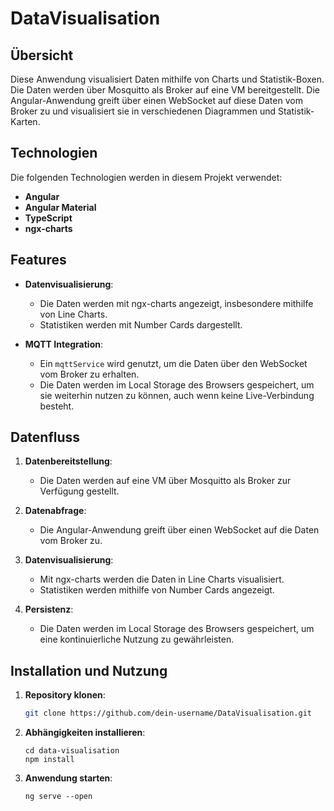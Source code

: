 # DataVisualisation

## Übersicht

Diese Anwendung visualisiert Daten mithilfe von Charts und Statistik-Boxen. Die Daten werden über Mosquitto als Broker auf eine VM bereitgestellt. Die Angular-Anwendung greift über einen WebSocket auf diese Daten vom Broker zu und visualisiert sie in verschiedenen Diagrammen und Statistik-Karten.

## Technologien

Die folgenden Technologien werden in diesem Projekt verwendet:

- **Angular**
- **Angular Material**
- **TypeScript**
- **ngx-charts**

## Features

- **Datenvisualisierung**:

  - Die Daten werden mit ngx-charts angezeigt, insbesondere mithilfe von Line Charts.
  - Statistiken werden mit Number Cards dargestellt.

- **MQTT Integration**:
  - Ein `mqttService` wird genutzt, um die Daten über den WebSocket vom Broker zu erhalten.
  - Die Daten werden im Local Storage des Browsers gespeichert, um sie weiterhin nutzen zu können, auch wenn keine Live-Verbindung besteht.

## Datenfluss

1. **Datenbereitstellung**:

   - Die Daten werden auf eine VM über Mosquitto als Broker zur Verfügung gestellt.

2. **Datenabfrage**:

   - Die Angular-Anwendung greift über einen WebSocket auf die Daten vom Broker zu.

3. **Datenvisualisierung**:

   - Mit ngx-charts werden die Daten in Line Charts visualisiert.
   - Statistiken werden mithilfe von Number Cards angezeigt.

4. **Persistenz**:
   - Die Daten werden im Local Storage des Browsers gespeichert, um eine kontinuierliche Nutzung zu gewährleisten.

## Installation und Nutzung

1. **Repository klonen**:
   ```bash
   git clone https://github.com/dein-username/DataVisualisation.git
   ```
2. **Abhängigkeiten installieren**:
   ```
   cd data-visualisation
   npm install
   ```
3. **Anwendung starten**:
   ```
   ng serve --open
   ```

